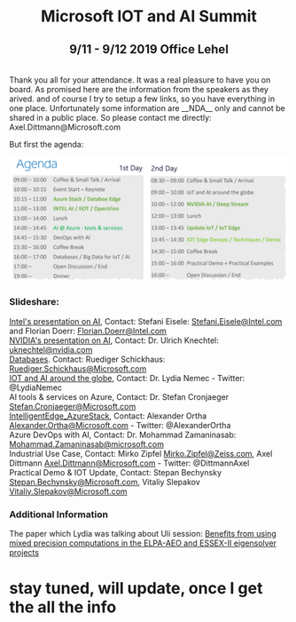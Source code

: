 # <center> Microsoft IOT and AI Summit </center> # 
## <center> 9/11 - 9/12 2019 Office Lehel </center> ##
<br>
Thank you all for your attendance. It was a real pleasure to have you on board. As promised here are the information from the speakers as they arived. and of course I try to setup a few links, so you have everything in one place. Unfortunately some information are __NDA__ only and cannot be shared in a public place. So please contact me directly: Axel.Dittmann@Microsoft.com

But first the agenda:

![Agenda](agenda_iotaisummit.jpg)

### Slideshare:
[Intel's presentation on AI](https://github.com/DittmannAxel/AI_IOT_Summit_Sept19/blob/master/IntelAIVisionupdateMicrosoftAIuIOTSummit2019v09.pdf), Contact: Stefani Eisele: <Stefani.Eisele@Intel.com> and Florian Doerr: <Florian.Doerr@Intel.com>   <br>
[NVIDIA's presentation on AI](https://github.com/DittmannAxel/AI_IOT_Summit_Sept19/blob/master/NVIDIA_Azure_IoT_v1.pdf), Contact: Dr. Ulrich Knechtel: <uknechtel@nvidia.com> <br>
[Databases](https://github.com/DittmannAxel/AI_IOT_Summit_Sept19/blob/master/AzureSQLDW.pdf). Contact: Ruediger Schickhaus: <Ruediger.Schickhaus@Microsoft.com><br>
[IOT and AI around the globe](https://github.com/DittmannAxel/AI_IOT_Summit_Sept19/blob/master/IOTuAIaroundtheglobe.pdf), Contact: Dr. Lydia Nemec - Twitter: @LydiaNemec
<br>
AI  tools & services on Azure, Contact: Dr. Stefan Cronjaeger <Stefan.Cronjaeger@Microsoft.com><br>
[IntelligentEdge_AzureStack](https://github.com/DittmannAxel/AI_IOT_Summit_Sept19/blob/master/AIUIoT-Event_Azure-Edge-customer-ready.pdf), Contact: Alexander Ortha <Alexander.Ortha@Microsoft.com> - Twitter: @AlexanderOrtha
<br>
Azure DevOps with AI, Contact: Dr. Mohammad Zamaninasab: <Mohammad.Zamaninasab@microsoft.com>
<br>
Industrial Use Case, Contact: Mirko Zipfel <Mirko.Zipfel@Zeiss.com>, Axel Dittmann <Axel.Dittmann@Microsoft.com> - Twitter: @DittmannAxel <br>
Practical Demo & IOT Update, Contact: Stepan Bechynsky <Stepan.Bechynsky@Microsoft.com>, Vitaliy Slepakov <Vitaliy.Slepakov@Microsoft.com> 
### Additional Information ###
The paper which Lydia was talking about Uli session: [Benefits from using mixed precision computations in the ELPA-AEO and ESSEX-II eigensolver projects](https://link.springer.com/article/10.1007/s13160-019-00360-8) <br>

# stay tuned, will update, once I get the all the info #






